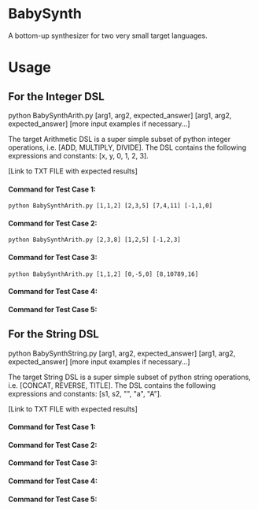# BabySynth
A bottom-up synthesizer for two very small target languages.

# Usage
## For the Integer DSL
python BabySynthArith.py [arg1, arg2, expected_answer] [arg1, arg2, expected_answer] [more input examples if necessary...]

The target Arithmetic DSL is a super simple subset of python integer operations, i.e. [ADD, MULTIPLY, DIVIDE]. The DSL contains the following expressions and constants: [x, y, 0, 1, 2, 3].

[Link to TXT FILE with expected results]

#### Command for Test Case 1:
`python BabySynthArith.py [1,1,2] [2,3,5] [7,4,11] [-1,1,0]`

#### Command for Test Case 2:
`python BabySynthArith.py [2,3,8] [1,2,5] [-1,2,3]`

#### Command for Test Case 3:
`python BabySynthArith.py [1,1,2] [0,-5,0] [8,10789,16]`

#### Command for Test Case 4:

#### Command for Test Case 5:

## For the String DSL
python BabySynthString.py [arg1, arg2, expected_answer] [arg1, arg2, expected_answer] [more input examples if necessary...]

The target String DSL is a super simple subset of python string operations, i.e. [CONCAT, REVERSE, TITLE]. The DSL contains the following expressions and constants: [s1, s2, "", "a", "A"].

[Link to TXT FILE with expected results]

#### Command for Test Case 1:


#### Command for Test Case 2:


#### Command for Test Case 3:


#### Command for Test Case 4:

#### Command for Test Case 5:
